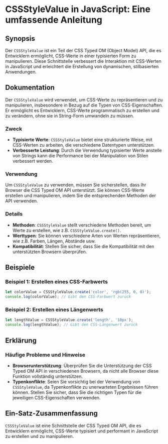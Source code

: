 <!--
Meta Description: # CSSStyleValue in JavaScript: Eine umfassende Anleitung ## Synopsis Der `CSSStyleValue` ist ein Teil der CSS Typed OM (Object Model) API, die es Entw...
Meta Keywords: css, die, cssstylevalue, sie, der
-->

# CSSStyleValue in JavaScript: Eine umfassende Anleitung

## Synopsis
Der `CSSStyleValue` ist ein Teil der CSS Typed OM (Object Model) API, die es Entwicklern ermöglicht, CSS-Werte in einer typisierten Form zu manipulieren. Diese Schnittstelle verbessert die Interaktion mit CSS-Werten in JavaScript und erleichtert die Erstellung von dynamischen, stilbasierten Anwendungen.

## Dokumentation
Der `CSSStyleValue` wird verwendet, um CSS-Werte zu repräsentieren und zu manipulieren, insbesondere in Bezug auf die Typen von CSS-Eigenschaften. Er ermöglicht es Entwicklern, CSS-Werte programmatisch zu erstellen und zu verändern, ohne sie in String-Form umwandeln zu müssen. 

### Zweck
- **Typisierte Werte**: `CSSStyleValue` bietet eine strukturierte Weise, mit CSS-Werten zu arbeiten, die verschiedene Datentypen unterstützen.
- **Verbesserte Leistung**: Durch die Verwendung typisierter Werte anstelle von Strings kann die Performance bei der Manipulation von Stilen verbessert werden.

### Verwendung
Um `CSSStyleValue` zu verwenden, müssen Sie sicherstellen, dass Ihr Browser die CSS Typed OM API unterstützt. Sie können CSS-Werte erstellen und manipulieren, indem Sie die entsprechenden Methoden der API verwenden.

### Details
- **Methoden**: `CSSStyleValue` stellt verschiedene Methoden bereit, um Werte zu erstellen, wie z.B. `CSSStyleValue.create()`.
- **Werttypen**: Sie können verschiedene Arten von Werten repräsentieren, wie z.B. Farben, Längen, Abstände usw.
- **Kompatibilität**: Stellen Sie sicher, dass Sie die Kompatibilität mit den unterstützten Browsern überprüfen.

## Beispiele
### Beispiel 1: Erstellen eines CSS-Farbwerts
```javascript
let colorValue = CSSStyleValue.create('color', 'rgb(255, 0, 0)');
console.log(colorValue); // Gibt den CSS-Farbwert zurück
```

### Beispiel 2: Erstellen eines Längenwerts
```javascript
let lengthValue = CSSStyleValue.create('length', '10px');
console.log(lengthValue); // Gibt den CSS-Längenwert zurück
```

## Erklärung
### Häufige Probleme und Hinweise
- **Browserunterstützung**: Überprüfen Sie die Unterstützung der CSS Typed OM API in verschiedenen Browsern, da nicht alle Browser diese Funktion vollständig unterstützen.
- **Typenkonflikte**: Seien Sie vorsichtig bei der Verwendung von `CSSStyleValue`, da Typenkonflikte zu unerwarteten Ergebnissen führen können. Stellen Sie sicher, dass Sie die richtigen Typen für die jeweiligen CSS-Eigenschaften verwenden.

## Ein-Satz-Zusammenfassung
`CSSStyleValue` ist eine Schnittstelle der CSS Typed OM API, die es Entwicklern ermöglicht, CSS-Werte typisiert und performant in JavaScript zu erstellen und zu manipulieren.